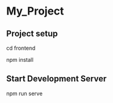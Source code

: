 # My_Project

## Project setup

cd frontend

npm install


## Start Development Server
npm run serve
